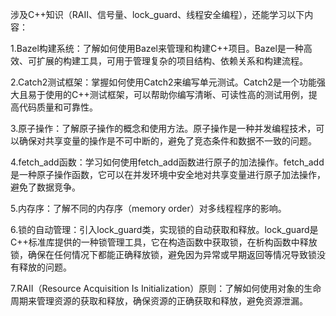 涉及C++知识（RAII、信号量、lock_guard、线程安全编程），还能学习以下内容：

1.Bazel构建系统：了解如何使用Bazel来管理和构建C++项目。Bazel是一种高效、可扩展的构建工具，可用于管理复杂的项目结构、依赖关系和构建流程。

2.Catch2测试框架：掌握如何使用Catch2来编写单元测试。Catch2是一个功能强大且易于使用的C++测试框架，可以帮助你编写清晰、可读性高的测试用例，提高代码质量和可靠性。

3.原子操作：了解原子操作的概念和使用方法。原子操作是一种并发编程技术，可以确保对共享变量的操作是不可中断的，避免了竞态条件和数据不一致的问题。

4.fetch_add函数：学习如何使用fetch_add函数进行原子的加法操作。fetch_add是一种原子操作函数，它可以在并发环境中安全地对共享变量进行原子加法操作，避免了数据竞争。

5.内存序：了解不同的内存序（memory order）对多线程程序的影响。

6.锁的自动管理：引入lock_guard类，实现锁的自动获取和释放。lock_guard是C++标准库提供的一种锁管理工具，它在构造函数中获取锁，在析构函数中释放锁，确保在任何情况下都能正确释放锁，避免因为异常或早期返回等情况导致锁没有释放的问题。

7.RAII（Resource Acquisition Is Initialization）原则：了解如何使用对象的生命周期来管理资源的获取和释放，确保资源的正确获取和释放，避免资源泄漏。